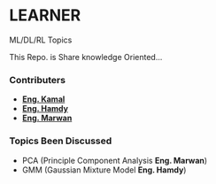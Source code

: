 # LEARNER
ML/DL/RL Topics

This Repo. is Share knowledge Oriented...  
### Contributers
  - **[Eng. Kamal](https://github.com/ahmedHamdy203)**
  - **[Eng. Hamdy](https://github.com/ahmedHamdy203)**
  - **[Eng. Marwan](https://github.com/Marwan-Mostafa7)**

### Topics Been Discussed

  - PCA (Principle Component Analysis **Eng. Marwan**)
  - GMM (Gaussian Mixture Model **Eng. Hamdy**)
